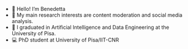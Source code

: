 - 👋 Hello! I’m Benedetta
- 👀 My main research interests are content moderation and social media analysis.
- 🌱 I graduated in Artificial Intelligence and Data Engineering at the University of Pisa.
- :computer:  PhD student at University of Pisa/IIT-CNR

<!---
btessa99/btessa99 is a ✨ special ✨ repository because its `README.md` (this file) appears on your GitHub profile.
You can click the Preview link to take a look at your changes. 💞️
--->
